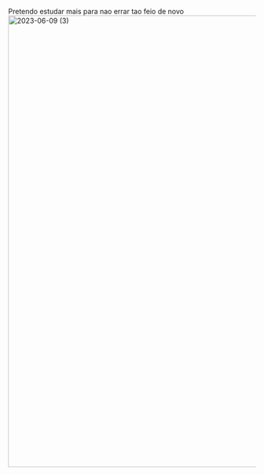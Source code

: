 Pretendo estudar mais para nao errar tao feio de novo 
<img width="919" alt="2023-06-09 (3)" src="https://github.com/Leo-Victor/Replicafeia/assets/131727151/5c5f4b32-0a1d-417d-80d9-af314edd0401">
